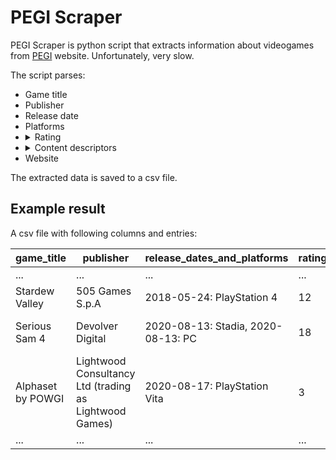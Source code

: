 # PEGI Scraper

PEGI Scraper is python script that extracts information about videogames from [PEGI](https://pegi.info) website.
Unfortunately, very slow.

The script parses:
<ul>
  <li>Game title</li>
  <li>Publisher</li>
  <li>Release date</li>
  <li>Platforms</li>
  <li>
    <details>
      <summary>Rating</summary>
      <ul>
        <li>3+</li>
        <li>7+</li>
        <li>12+</li>
        <li>16+</li>
        <li>18+</li>
      </ul>
    </details>
  </li>
  <li>
    <details>
      <summary>Content descriptors</summary>
      <ul>
        <li>Bad language</li>
        <li>Discrimination</li>
        <li>Drugs</li>
        <li>Fear</li>
        <li>Horror</li>
        <li>Gambling</li>
        <li>In-Game Purchases</li>
        <li>Sex</li>
        <li>Violence</li>
      </ul>
    </details>
  </li>
  <li>Website</li>
</ul>

The extracted data is saved to a csv file.

## Example result
A csv file with following columns and entries:

|game_title|publisher|release_dates_and_platforms |rating|descriptors|website|
|----------|---------|----------------------------|------|-----------|-------|
|...|...|...|...|...|...|
|Stardew Valley|505 Games S.p.A|2018-05-24: PlayStation&nbsp;4|12|Gambling|https://www.stardewvalley.net/|
|Serious Sam 4|Devolver Digital|2020-08-13: Stadia, 2020-08-13: PC|18|Violence, Bad Language| |
|Alphaset by POWGI|Lightwood Consultancy Ltd (trading as Lightwood Games)|2020-08-17: PlayStation Vita|3| |//www.lightwoodgames.com
|...|...|...|...|...|...|


